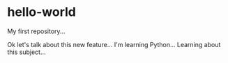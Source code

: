 # hello-world
My first repository...

Ok let's talk about this new feature...
I'm learning Python...
Learning about this subject...

